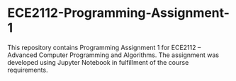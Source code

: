 # ECE2112-Programming-Assignment-1

This repository contains Programming Assignment 1 for ECE2112 – Advanced Computer Programming and Algorithms. The assignment was developed using Jupyter Notebook in fulfillment of the course requirements.
